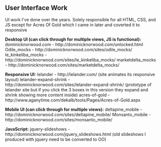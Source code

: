 <h2>User Interface Work</h2>

<p>UI work I've done over the years. Solely responsible for all HTML, CSS, and JS except for Acres Of Gold which I came in later and coverted it to responsive</p>

<p><b>Desktop UI (can click through for multiple views, JS is functional):</b>
dominicknorwood.com - http://dominicknorwood.com/unlocked.html
Odile_mocks - http://dominicknorwood.com/sites/odile_mocks/
le_kinkeliba_mocks - http://dominicknorwood.com/sites/le_kinkeliba_mocks/
marketdelta_mocks - http://dominicknorwood.com/sites/marketdelta_mocks/</p>

<p><b>Responsive UI:</b>
lelander - http://lelander.com/ (site animates its responsive layout)
lelander-expand-shrink - http://dominicknorwood.com/sites/lelander-expand-shrink/ (prototype of lelander site but if you click the 3 boxes in this version they expand and shrink showing more content inside)
acres-of-gold - http://www.aganytime.com/dekalb/tools/Pages/Acres-of-Gold.aspx</p>

<p><b>Mobile UI (can click through for multiple views):</b>
deltapine_mobile - http://dominicknorwood.com/sites/deltapine_mobile/
Monsanto_mobile - http://dominicknorwood.com/sites/monsanto_mobile/</p>

<p><b>JavaScript:</b>
jquery-slideshows - http://dominicknorwood.com/jquery_slideshows.html (old slideshows I produced with jquery need to be converted to OO)</p>